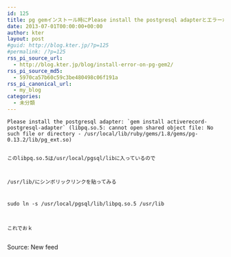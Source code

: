 ```yaml
---
id: 125
title: pg gemインストール時にPlease install the postgresql adapterとエラーが出る
date: 2013-07-01T00:00:00+00:00
author: kter
layout: post
#guid: http://blog.kter.jp/?p=125
#permalink: /?p=125
rss_pi_source_url:
  - http://blog.kter.jp/blog/install-error-on-pg-gem2/
rss_pi_source_md5:
  - 5970ca57b60c59c3be480498c06f191a
rss_pi_canonical_url:
  - my_blog
categories:
  - 未分類
---
```

<div class="highlight">
  <pre><code class="language-">Please install the postgresql adapter: `gem install activerecord-postgresql-adapter` (libpq.so.5: cannot open shared object file: No such file or directory - /usr/local/lib/ruby/gems/1.8/gems/pg-0.13.2/lib/pg_ext.so)


このlibpq.so.5は/usr/local/pgsql/libに入っているので

/usr/lib/にシンボリックリンクを貼ってみる

sudo ln -s /usr/local/pgsql/lib/libpq.so.5 /usr/lib

これでおｋ
</code></pre>
</div>

Source: New feed